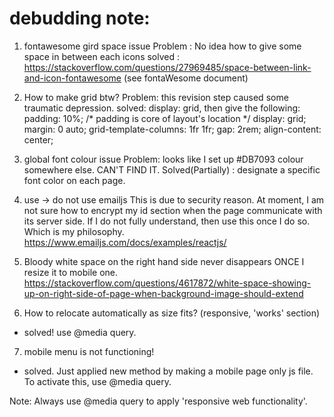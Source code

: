 # debudding note:

1. fontawesome gird space issue
Problem : No idea how to give some space in between each icons
solved : https://stackoverflow.com/questions/27969485/space-between-link-and-icon-fontawesome (see fontaWesome document) 

2. How to make grid btw?
Problem: this revision step caused some traumatic depression.
solved:
display: grid, then give the following:
    padding: 10%; /* padding is core of layout's location */
    display: grid;
    margin: 0 auto;
    grid-template-columns: 1fr 1fr;
    gap: 2rem;
    align-content: center;

3. global font colour issue
Problem: looks like I set up #DB7093 colour somewhere else. CAN'T FIND IT.
Solved(Partially) : designate a specific font color on each page.  

4. use -> do not use emailjs
This is due to security reason. At moment, I am not sure how to encrypt my id section when the page communicate with its server side.
If I do not fully understand, then use this once I do so. Which is my philosophy.
https://www.emailjs.com/docs/examples/reactjs/

5. Bloody white space on the right hand side never disappears ONCE I resize it to mobile one.
https://stackoverflow.com/questions/4617872/white-space-showing-up-on-right-side-of-page-when-background-image-should-extend

6. How to relocate automatically as size fits? (responsive, 'works' section) 
- solved! use @media query.

7. mobile menu is not functioning!
- solved. Just applied new method by making a mobile page only js file. To activate this, use @media query.

Note:
Always use @media query to apply 'responsive web functionality'.